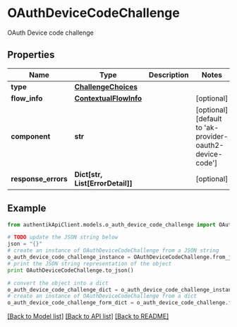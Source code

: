 # OAuthDeviceCodeChallenge

OAuth Device code challenge

## Properties
Name | Type | Description | Notes
------------ | ------------- | ------------- | -------------
**type** | [**ChallengeChoices**](ChallengeChoices.md) |  | 
**flow_info** | [**ContextualFlowInfo**](ContextualFlowInfo.md) |  | [optional] 
**component** | **str** |  | [optional] [default to 'ak-provider-oauth2-device-code']
**response_errors** | **Dict[str, List[ErrorDetail]]** |  | [optional] 

## Example

```python
from authentikApiClient.models.o_auth_device_code_challenge import OAuthDeviceCodeChallenge

# TODO update the JSON string below
json = "{}"
# create an instance of OAuthDeviceCodeChallenge from a JSON string
o_auth_device_code_challenge_instance = OAuthDeviceCodeChallenge.from_json(json)
# print the JSON string representation of the object
print OAuthDeviceCodeChallenge.to_json()

# convert the object into a dict
o_auth_device_code_challenge_dict = o_auth_device_code_challenge_instance.to_dict()
# create an instance of OAuthDeviceCodeChallenge from a dict
o_auth_device_code_challenge_form_dict = o_auth_device_code_challenge.from_dict(o_auth_device_code_challenge_dict)
```
[[Back to Model list]](../README.md#documentation-for-models) [[Back to API list]](../README.md#documentation-for-api-endpoints) [[Back to README]](../README.md)



